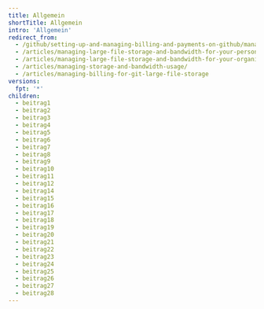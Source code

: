 ```yaml
---
title: Allgemein
shortTitle: Allgemein
intro: 'Allgemein'
redirect_from:
  - /github/setting-up-and-managing-billing-and-payments-on-github/managing-billing-for-git-large-file-storage
  - /articles/managing-large-file-storage-and-bandwidth-for-your-personal-account/
  - /articles/managing-large-file-storage-and-bandwidth-for-your-organization/
  - /articles/managing-storage-and-bandwidth-usage/
  - /articles/managing-billing-for-git-large-file-storage
versions:
  fpt: '*'
children:
  - beitrag1
  - beitrag2
  - beitrag3
  - beitrag4
  - beitrag5
  - beitrag6
  - beitrag7
  - beitrag8
  - beitrag9
  - beitrag10
  - beitrag11
  - beitrag12
  - beitrag14
  - beitrag15
  - beitrag16
  - beitrag17
  - beitrag18
  - beitrag19
  - beitrag20
  - beitrag21
  - beitrag22
  - beitrag23
  - beitrag24
  - beitrag25
  - beitrag26
  - beitrag27
  - beitrag28
---
```


